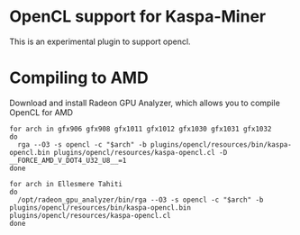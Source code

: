# OpenCL support for Kaspa-Miner

This is an experimental plugin to support opencl.

# Compiling to AMD
Download and install Radeon GPU Analyzer, which allows you to compile OpenCL for AMD

```shell
for arch in gfx906 gfx908 gfx1011 gfx1012 gfx1030 gfx1031 gfx1032
do 
  rga --O3 -s opencl -c "$arch" -b plugins/opencl/resources/bin/kaspa-opencl.bin plugins/opencl/resources/kaspa-opencl.cl -D __FORCE_AMD_V_DOT4_U32_U8__=1
done 

for arch in Ellesmere Tahiti
do 
  /opt/radeon_gpu_analyzer/bin/rga --O3 -s opencl -c "$arch" -b plugins/opencl/resources/bin/kaspa-opencl.bin plugins/opencl/resources/kaspa-opencl.cl
done 
```